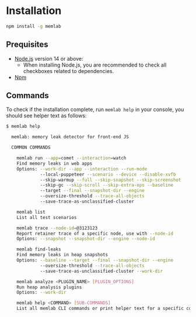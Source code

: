 # Installation

```bash
npm install -g memlab
```

## Prequisites

- [Node.js](https://nodejs.org/) version 14 or above:
  - When installing Node.js, you are recommended to check all checkboxes related to dependencies.
- [Npm](https://docs.npmjs.com/)


## Commands
To check if the installation complete, run `memlab help` in your console, you should see helper text as follows:
```bash
$ memlab help

  memlab: memory leak detector for front-end JS

  COMMON COMMANDS

    memlab run --app=comet --interaction=watch
    Find memory leaks in web apps
    Options: --work-dir --app --interaction --run-mode
             --local-puppeteer --scenario --device --disable-xvfb
             --skip-warmup --full --skip-snapshot --skip-screenshot
             --skip-gc --skip-scroll --skip-extra-ops --baseline
             --target --final --snapshot-dir --engine
             --oversize-threshold --trace-all-objects
             --save-trace-as-unclassified-cluster

    memlab list
    List all test scenarios

    memlab trace --node-id=@3123123
    Report retainer trace of a specific node, use with --node-id
    Options: --snapshot --snapshot-dir --engine --node-id

    memlab find-leaks
    Find memory leaks in heap snapshots
    Options: --baseline --target --final --snapshot-dir --engine
             --oversize-threshold --trace-all-objects
             --save-trace-as-unclassified-cluster --work-dir

    memlab analyze <PLUGIN_NAME> [PLUGIN_OPTIONS]
    Run heap analysis plugins
    Options: --work-dir

    memlab help <COMMAND> [SUB-COMMANDS]
    List all memlab CLI commands or print helper text for a specific command
```
